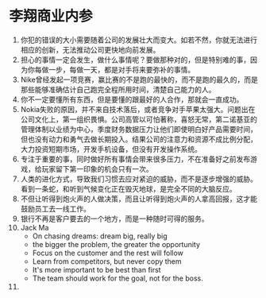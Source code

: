 # 李翔商业内参

1. 你犯的错误的大小需要随着公司的发展壮大而变大。如若不然，你就无法进行相应的创新，无法推动公司更快地向前发展。
2. 担心的事情一定会发生，做什么事情呢？要做那种对的，但是特别难的事，因为你每做一步，每做一天，都是对手将来要弥补的事情。
3. Nike曾经发起一项竞赛，赢比赛的不是跑的最快的，而不是跑的最久的，而是那些能够准确估计自己跑完全程所用时间，清楚自己能力的人。
4. 你不一定要懂所有东西，但是要懂的跟最好的人合作，那就会一直成功。
5. Nokia失败的原因，并不来自技术落后，或者竞争对手苹果太强大。问题出在公司文化上，第一组织畏惧。公司高管以可怕著称，喜怒无常，第二诺基亚的管理体制以业绩为中心，季度财务数据压力让他们即使明白好产品需要时间，但也没有动力和勇气去做长期投入。结果公司的注意力和资源不成比例分配，大力投资短期市场，开发手机设备，但没有开发操作系统。
6. 专注于重要的事，同时做好所有事情会带来很多压力，不在准备好之前发布游戏，给玩家留下第一印象的机会只有一次。
7. 人类的进化方式，导致我们习惯去应对紧迫的威胁，而不是逐步增强的威胁。看到一条蛇，和听到气候变化正在毁灭地球，是完全不同的大脑反应。
8. 不但让听得到炮火声的人做决策，而且让听得到炮火声的人拿高回报，这才能鼓励员工去一线工作。
9. 银行不再是客户要去的一个地方，而是一种随时可得的服务。
10. Jack Ma
    - On chasing dreams: dream big, really big
    - the bigger the problem, the greater the opportunity
    - Focus on the customer and the rest will follow
    - Learn from competitors, but never copy them
    - It's more important to be best than first
    - The team should work for the goal, not for the boss. 
11.
